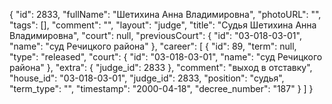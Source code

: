 {
    "id": 2833,
    "fullName": "Шетихина Анна Владимировна",
    "photoURL": "",
    "tags": [],
    "comment": "",
    "layout": "judge",
    "title": "Судья Шетихина Анна Владимировна",
    "court": null,
    "previousCourt": {
        "id": "03-018-03-01",
        "name": "суд Речицкого района"
    },
    "career": [
        {
            "id": 89,
            "term": null,
            "type": "released",
            "court": {
                "id": "03-018-03-01",
                "name": "суд Речицкого района"
            },
            "extra": {
                "judge_id": 2833
            },
            "comment": "выход в отставку",
            "house_id": "03-018-03-01",
            "judge_id": 2833,
            "position": "судья",
            "term_type": "",
            "timestamp": "2000-04-18",
            "decree_number": "187"
        }
    ]
}